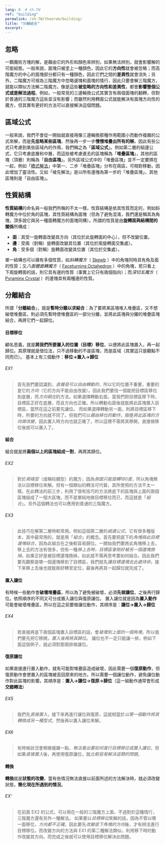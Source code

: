 ```yaml
---
lang: 0  # zh-TW
ref: "building"
permalink: /zh-TW/theorem/building/
title: "分離結合"
excerpt: 
---
```


## 忽略

一顆魔術方塊的解，是藉由它的外形和顏色來辨別，如果無法辨別，就會影響解的可能組態。一般來說，面塊只被塗上一種顏色，因此它的**方向性**就會被忽略；而高階魔方的中心的面塊部分都只有一種顏色，因此它們之間的**差異性**就會消失；另外，二階魔方可視為三階魔方中忽略邊塊和面塊的情行，因此只要會解三階魔方，就能以類似方法解二階魔方。像是這些**被忽略的方向性和差異性**，都會**影響整個公式或是解法過程**。例如，一般常見的三邊輪換公式其實含有兩個面塊的翻轉，但對於普通的三階魔方這些並沒有影響；而雖然利用轉面公式就能解決有面塊方向性的魔方，但其實有更好的方法可以直接解決這個問題。

## 區域公式

一般來說，我們不會從一開始就直接用像三邊輪換那種作用範圍小而動作複雜的公式來解，而是**先忽略某些區塊**，然後再一步一步**慢慢堆疊出所有的解**。因此有些公式只考慮到某些區域內的作用，我們稱之為「**區域公式**」。例如第二層的組邊公式，它只考慮底層和中層，而這些被考慮進去的區塊稱為「**堆疊區塊**」，其他的區塊（頂層）則稱為「**自由區塊**」。另外區域公式中的「堆疊區塊」並不一定要擠在一起，例如「[橋式解法](http://grrroux.free.fr/method/Intro.html)」中第一、二步「堆疊區塊」分布在兩區，可相對移動，因此增加了靈活性。又如「棱先解法」是以所有邊塊為第一步的「堆疊區塊」，其他區塊則是「自由區塊」。

## 性質結構

**性質結構**的命名與一般我們所稱的不太一樣，性質結構是依其性質而定的，例如鈄轉魔方中位於角的區塊，其性質結構為面塊（但為了避免混淆，我們還是稱其為角塊，頂多說它與另一種面轉魔方的面塊同構）。所謂的性質是由**旋轉面與結構間的關係**所構成：
- **面**：其受一旋轉面改變其方向（其位於此旋轉面的中心），但不改變位置。
- **邊**：受兩（對稱）旋轉面改變其位置（其位於兩旋轉面交集處）。
- **角**：受多個（對稱）旋轉面改變其位置（其位於交集處）。

單一結構也可以擁有多個性質，如*鈄轉魔方*（ [Skewb](http://twistypuzzles.com/cgi-bin/puzzle.cgi?pkey=621) ）中的角塊同時具有角及面的性質；又*八面體面轉魔方*（ [Faceturning Octahedron](http://twistypuzzles.com/cgi-bin/puzzle.cgi?pkey=1663) ）中的角塊，若只看上下兩旋轉面的話，則它具有邊的性質（事實上它只有兩個指向）；而*深切五魔方*（ [Pyraminx Crystal](http://twistypuzzles.com/cgi-bin/puzzle.cgi?pkey=652) ）的邊塊具有兩種邊的性質。

## 分離結合
所謂「**分離結合**」，就是**暫時分離以求結合**：為了要將某區塊堆入堆疊區，又不想破壞堆疊區，則必須先暫時使堆疊區的一部分分離，並將此區塊與分離的堆疊區塊結合，再將它們一起歸位。

#### 目標移位
顧名思義，就是**將我們所要置入的位置（目標）移位**，以便將此區塊置入，再一起歸位。其原理就是借位法，只不過移動的不是區塊，而是區域（其實這只是觀點不同而已）。
基本上有三個動作：**移位→置入→歸位**
###### EX1
> 首先我們要認識到，*底層是可以自由轉動的*，所以它的位置不重要，重要的是它的*方向*（它的方向不能自由改變）。因此我們要找一個能把目標區移位到底層，而*方向朝左*的方法。如果選擇轉動右面，當我們把目標區移下時，目標區正好在底層，而且方向也正確。所以轉動右面後就能將此區塊置入目標區，當然在這之前要先讓位。
> 而如果選擇轉動另一面，則將目標區移下時，所要的方向就不同了。但我們可以*藉由移位的動作*，順便*將此區塊的方向做改變*，因此置入時方向也就正確了。所以這裡不需將其移開，直接做移位後就可以置入了。

#### 組合
組合就是將**兩個以上的區塊組成一對**，再將其歸位。
###### EX2
> 對於*兩極型*（或稱柱體型）的魔方，因為*側面只能旋轉180度*，所以角塊無法以目標移位來解。但有一個類似的轉法可代替，其所使用的方法不太一樣。在此轉法的前三步，利用了很有技巧的方法將底下的區塊與上面的兩個區塊組成了一個大區塊，而不是單純地做目標移位而已，而這就是「*組合*」。另外這個轉法也可以應用到普通的三階魔方。
###### EX3
> 此技巧在解第二層時較常用。例如這個第二層的*組邊公式*，它有很多種版本，其中最常用的，就是用「*組合*」的概念。首先要把底下的*角塊與此目標邊塊結合*，因為此組合在之後較容易歸位。一開始我們要將此角塊移上去，移上去的方法有很多，但有一種*移上去時，目標區會剛好被另一個邊塊換掉*。如果正好是被目標邊塊換掉，如此就不需再思考要如何組合。因此我們要先觀察是哪一個邊塊移到了目標區，我們就先*讓目標邊塊去此處待命*，接下來移上去後也就能剛好轉至定位，最後再將其一起歸位就完成了。

#### 置入讓位
有時候一些動作會**破壞堆疊區**，所以為了避免被破壞，必須**先做讓位**，之後再行歸位。依照順序的不同又可分成置入讓位與復原讓位。
置入讓位就是因為**置入動作**可能會破壞堆疊區，所以在這之前要做讓位動作，其順序是：**讓位→置入→歸位**
###### EX4
> 若直接將底下兩個區塊置入目標區的話，會*破壞到上面的一個角塊*，所以我們要先把它移開，*置入後再將其歸位*。
> 讓位也不一定只能讓一排，例如下面這個例子，就必須對那兩排做讓位。

#### 復原讓位
如果直接進行置入動作，就有可能對堆疊區造成破壞，因此需要一個**復原動作**，但復原動作會使置入的區塊被丟回原來的地方。所以需要一個讓位動作，避免讓位動作對此區塊的影響。其順序是：**置入→讓位→復原→歸位**（這一組動作通常會形成**交錯轉法**）
###### EX5
> 我們先*直接置入*，接下來再進行讓位與復原，這就相當於*以第一個動作將其轉換成另一種型式*，然後再以置入讓位來解。
###### EX6
> 有時候狀況會稍微複雜一點，*無法看出要如何進行目標移位或置入讓位*，但如果*直接置入*後，再使用復原讓位，就*比較容易解決這類的問題*。

#### 轉換
**轉換**就是**狀態的改變**。當有些情況無法直接以前面所述的方法解決時，就必須改變狀態，**簡化現在所遇到的情況**。
###### EX'
> 在前面 EX2 的公式，可以用在一般的三階魔方上面，不過對於這種情行，三階魔方還有另外一種解法。
> 如果要以*目標移位*來解的話，因為不管以哪一面移位，*方向都不正確*。因此要先*改變底下角塊的方向*後，才有辨法進行目標移位。而改變方向的方法與 EX1 的第二種解法類似，利用移下時的動作改變其方向。而完成之後就可以使用目標移位解決此問題。
